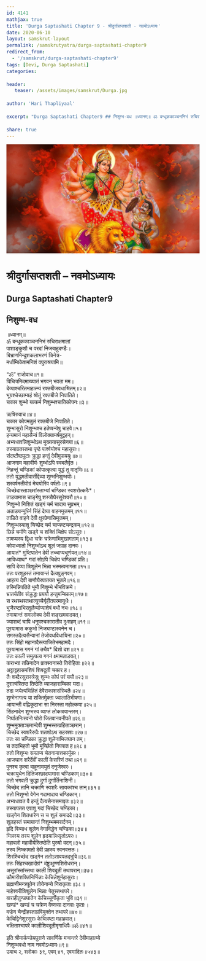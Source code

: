 ```yaml
---
id: 4141    
mathjax: true    
title: 'Durga Saptashati Chapter 9 - श्रीदुर्गासप्तशती - नवमोऽध्यायः'    
date: 2020-06-10    
layout: samskrut-layout 
permalink: /samskrutyatra/durga-saptashati-chapter9
redirect_from: 
  - '/samskrut/durga-saptashati-chapter9'
tags: [Devi, Durga Saptashati]    
categories:    
    
header:    
   teaser: /assets/images/samskrut/Durga.jpg    
    
author: 'Hari Thapliyaal'    
    
excerpt: "Durga Saptashati Chapter9 ## निशुम्भ-वध ॥ध्यानम्॥ ॐ बन्धूककाञ्चननिभं रुचिराक्षमालां पाशाङ्कुशौ च वरदां निजबाहुदण्डैः। बिभ्राणमिन्दुशकलाभरणं त्रिनेत्र- मर्धाम्बिकेशमनिशं वपुराश्रयामि॥ “ॐ” राजोवाच॥१॥ विचित्रमिदमाख्यातं भगवन् भवता मम। देव्याश्‍चरितमाहात्म्यं रक्तबीजवधाश्रितम्॥२॥ भूयश्‍चेच्छाम्यहं श्रोतुं रक्तबीजे निपातिते। चकार शुम्भो यत्कर्म निशुम्भश्‍चातिकोपनः॥३॥ ऋषिरुवाच॥४॥ चकार कोपमतुलं रक्तबीजे निपातिते। शुम्भासुरो"
    
share: true    
---
```

![](/assets/images/samskrut/Durga.jpg)    
    
# श्रीदुर्गासप्तशती – नवमोऽध्यायः    
## Durga Saptashati Chapter9    
    
## निशुम्भ-वध    
    
॥ध्यानम्॥    
ॐ बन्धूककाञ्चननिभं रुचिराक्षमालां    
पाशाङ्कुशौ च वरदां निजबाहुदण्डैः।    
बिभ्राणमिन्दुशकलाभरणं त्रिनेत्र-    
मर्धाम्बिकेशमनिशं वपुराश्रयामि॥    
    
“ॐ” राजोवाच॥१॥    
विचित्रमिदमाख्यातं भगवन् भवता मम।    
देव्याश्‍चरितमाहात्म्यं रक्तबीजवधाश्रितम्॥२॥    
भूयश्‍चेच्छाम्यहं श्रोतुं रक्तबीजे निपातिते।    
चकार शुम्भो यत्कर्म निशुम्भश्‍चातिकोपनः॥३॥    
    
ऋषिरुवाच॥४॥    
चकार कोपमतुलं रक्तबीजे निपातिते।    
शुम्भासुरो निशुम्भश्‍च हतेष्वन्येषु चाहवे॥५॥    
हन्यमानं महासैन्यं विलोक्यामर्षमुद्वहन्।    
अभ्यधावन्निशुम्भोऽथ मुख्ययासुरसेनया॥६॥    
तस्याग्रतस्तथा पृष्ठे पार्श्‍वयोश्‍च महासुराः।    
संदष्टौष्ठपुटाः क्रुद्धा हन्तुं देवीमुपाययुः॥७॥    
आजगाम महावीर्यः शुम्भोऽपि स्वबलैर्वृतः।    
निहन्तुं चण्डिकां कोपात्कृत्वा युद्धं तु मातृभिः॥८॥    
ततो युद्धमतीवासीद्देव्या शुम्भनिशुम्भयोः।    
शरवर्षमतीवोग्रं मेघयोरिव वर्षतोः॥९॥    
चिच्छेदास्ताञ्छरांस्ताभ्यां चण्डिका स्वशरोत्करैः*।    
ताडयामास चाङ्‌गेषु शस्त्रौघैरसुरेश्‍वरौ॥१०॥    
निशुम्भो निशितं खड्‌गं चर्म चादाय सुप्रभम्।    
अताडयन्मूर्ध्नि सिंहं देव्या वाहनमुत्तमम्॥११॥    
ताडिते वाहने देवी क्षुरप्रेणासिमुत्तमम्।    
निशुम्भस्याशु चिच्छेद चर्म चाप्यष्टचन्द्रकम्॥१२॥    
छिन्ने चर्मणि खड्‌गे च शक्तिं चिक्षेप सोऽसुरः।    
तामप्यस्य द्विधा चक्रे चक्रेणाभिमुखागताम्॥१३॥    
कोपाध्मातो निशुम्भोऽथ शूलं जग्राह दानवः।    
आयातं* मुष्टिपातेन देवी तच्चाप्यचूर्णयत्॥१४॥    
आविध्याथ* गदां सोऽपि चिक्षेप चण्डिकां प्रति।    
सापि देव्या त्रिशूलेन भिन्ना भस्मत्वमागता॥१५॥    
ततः परशुहस्तं तमायान्तं दैत्यपुङ्‌गवम्।    
आहत्य देवी बाणौघैरपातयत भूतले॥१६॥    
तस्मिन्निपतिते भूमौ निशुम्भे भीमविक्रमे।    
भ्रातर्यतीव संक्रुद्धः प्रययौ हन्तुमम्बिकाम्॥१७॥    
स रथस्थस्तथात्युच्चैर्गृहीतपरमायुधैः।    
भुजैरष्टाभिरतुलैर्व्याप्याशेषं बभौ नभः॥१८॥    
तमायान्तं समालोक्य देवी शङ्‌खमवादयत्।    
ज्याशब्दं चापि धनुषश्‍चकारातीव दुःसहम्॥१९॥    
पूरयामास ककुभो निजघण्टास्वनेन च।    
समस्तदैत्यसैन्यानां तेजोवधविधायिना॥२०॥    
ततः सिंहो महानादैस्त्याजितेभमहामदैः।    
पूरयामास गगनं गां तथैव* दिशो दश॥२१॥    
ततः काली समुत्पत्य गगनं क्ष्मामताडयत्।    
कराभ्यां तन्निनादेन प्राक्स्वनास्ते तिरोहिताः॥२२॥    
अट्टाट्टहासमशिवं शिवदूती चकार ह।    
तैः शब्दैरसुरास्त्रेसुः शुम्भः कोपं परं ययौ॥२३॥    
दुरात्मंस्तिष्ठ तिष्ठेति व्याजहाराम्बिका यदा।    
तदा जयेत्यभिहितं देवैराकाशसंस्थितैः॥२४॥    
शुम्भेनागत्य या शक्तिर्मुक्ता ज्वालातिभीषणा।    
आयान्ती वह्निकूटाभा सा निरस्ता महोल्कया॥२५॥    
सिंहनादेन शुम्भस्य व्याप्तं लोकत्रयान्तरम्।    
निर्घातनिःस्वनो घोरो जितवानवनीपते॥२६॥    
शुम्भमुक्ताञ्छरान्‍देवी शुम्भस्तत्प्रहिताञ्छरान्।    
चिच्छेद स्वशरैरुग्रैः शतशोऽथ सहस्रशः॥२७॥    
ततः सा चण्डिका क्रुद्धा शूलेनाभिजघान तम्।    
स तदाभिहतो भूमौ मूर्च्छितो निपपात ह॥२८॥    
ततो निशुम्भः सम्प्राप्य चेतनामात्तकार्मुकः।    
आजघान शरैर्देवीं कालीं केसरिणं तथा॥२९॥    
पुनश्‍च कृत्वा बाहूनामयुतं दनुजेश्‍वरः।    
चक्रायुधेन दितिजश्‍छादयामास चण्डिकाम्॥३०॥    
ततो भगवती क्रुद्धा दुर्गा दुर्गार्तिनाशिनी।    
चिच्छेद तानि चक्राणि स्वशरैः सायकांश्‍च तान्॥३१॥    
ततो निशुम्भो वेगेन गदामादाय चण्डिकाम्।    
अभ्यधावत वै हन्तुं दैत्यसेनासमावृतः॥३२॥    
तस्यापतत एवाशु गदां चिच्छेद चण्डिका।    
खड्‌गेन शितधारेण स च शूलं समाददे॥३३॥    
शूलहस्तं समायान्तं निशुम्भममरार्दनम्।    
हृदि विव्याध शूलेन वेगाविद्धेन चण्डिका॥३४॥    
भिन्नस्य तस्य शूलेन हृदयान्निःसृतोऽपरः।    
महाबलो महावीर्यस्तिष्ठेति पुरुषो वदन्॥३५॥    
तस्य निष्क्रामतो देवी प्रहस्य स्वनवत्ततः।    
शिरश्चिच्छेद खड्‌‍गेन ततोऽसावपतद्भुवि॥३६॥    
ततः सिंहश्‍चखादोग्रं* दंष्ट्राक्षुण्णशिरोधरान्।    
असुरांस्तांस्तथा काली शिवदूती तथापरान्॥३७॥    
कौमारीशक्तिनिर्भिन्नाः केचिन्नेशुर्महासुराः।    
ब्रह्माणीमन्त्रपूतेन तोयेनान्ये निराकृताः॥३८॥    
माहेश्‍वरीत्रिशूलेन भिन्नाः पेतुस्तथापरे।    
वाराहीतुण्डघातेन केचिच्चूर्णीकृता भुवि॥३९॥    
खण्डं* खण्डं च चक्रेण वैष्णव्या दानवाः कृताः।    
वज्रेण चैन्द्रीहस्ताग्रविमुक्तेन तथापरे॥४०॥    
केचिद्विनेशुरसुराः केचिन्नष्टा महाहवात्।    
भक्षिताश्‍चापरे कालीशिवदूतीमृगाधिपैः॥ॐ॥४१॥    
    
इति श्रीमार्कण्डेयपुराणे सावर्णिके मन्वन्तरे देवीमाहात्म्ये    
निशुम्भवधो नाम नवमोऽध्यायः॥९॥    
उवाच २, श्‍लोकाः ३९, एवम् ४१, एवमादितः॥५४३॥    
    
